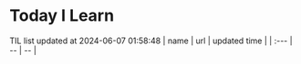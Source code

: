 # Today I Learn 
TIL list updated at 2024-06-07 01:58:48
| name | url | updated time |
| :--- | -- | -- |
